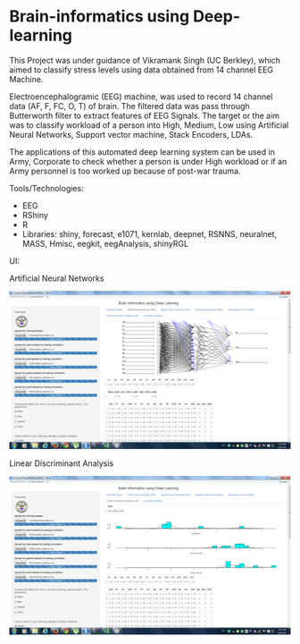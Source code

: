 # Brain-informatics using Deep-learning

This Project was under guidance of Vikramank Singh (UC Berkley), which aimed to classify stress levels using data obtained from 14 channel EEG Machine. 

Electroencephalogramic (EEG) machine, was used to record 14 channel data (AF, F, FC, O, T) of​ brain.
The filtered data was pass through Butterworth filter ​​to ​​extract ​​features ​​of ​​EEG ​​Signals.
The target or the aim was to classify workload of a person into High, Medium, Low using Artificial Neural Networks, Support vector machine, Stack Encoders, LDAs. 

The applications of this automated deep learning system can be used in Army, Corporate to check whether a person is under High workload or if an Army personnel is too worked up because of post-war trauma.

Tools/Technologies:
+ EEG
+ RShiny
+ R
+ Libraries: shiny, forecast, e1071, kernlab, deepnet, RSNNS, neuralnet, MASS, Hmisc, eegkit, eegAnalysis, shinyRGL

UI:

Artificial Neural Networks

![](2.png)

Linear Discriminant Analysis

![](3.png)

